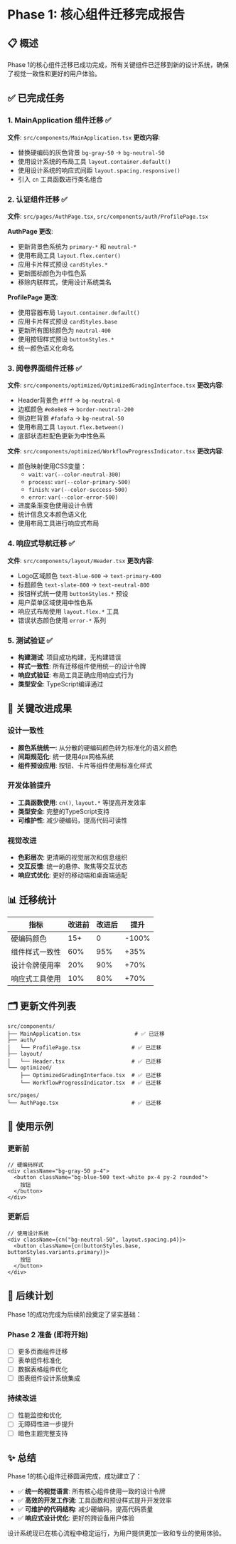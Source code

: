 # Phase 1: 核心组件迁移完成报告

## 📋 概述

Phase 1的核心组件迁移已成功完成，所有关键组件已迁移到新的设计系统，确保了视觉一致性和更好的用户体验。

## ✅ 已完成任务

### 1. MainApplication 组件迁移 ✅
**文件**: `src/components/MainApplication.tsx`
**更改内容**:
- 替换硬编码的灰色背景 `bg-gray-50` → `bg-neutral-50`
- 使用设计系统的布局工具 `layout.container.default()`
- 使用设计系统的响应式间距 `layout.spacing.responsive()`
- 引入 `cn` 工具函数进行类名组合

### 2. 认证组件迁移 ✅
**文件**: `src/pages/AuthPage.tsx`, `src/components/auth/ProfilePage.tsx`

**AuthPage 更改**:
- 更新背景色系统为 `primary-*` 和 `neutral-*`
- 使用布局工具 `layout.flex.center()`
- 应用卡片样式预设 `cardStyles.*`
- 更新图标颜色为中性色系
- 移除内联样式，使用设计系统类名

**ProfilePage 更改**:
- 使用容器布局 `layout.container.default()`
- 应用卡片样式预设 `cardStyles.base`
- 更新所有图标颜色为 `neutral-400`
- 使用按钮样式预设 `buttonStyles.*`
- 统一颜色语义化命名

### 3. 阅卷界面组件迁移 ✅
**文件**: `src/components/optimized/OptimizedGradingInterface.tsx`
**更改内容**:
- Header背景色 `#fff` → `bg-neutral-0`
- 边框颜色 `#e8e8e8` → `border-neutral-200`
- 侧边栏背景 `#fafafa` → `bg-neutral-50`
- 使用布局工具 `layout.flex.between()`
- 底部状态栏配色更新为中性色系

**文件**: `src/components/optimized/WorkflowProgressIndicator.tsx`
**更改内容**:
- 颜色映射使用CSS变量：
  - `wait`: `var(--color-neutral-300)`
  - `process`: `var(--color-primary-500)`
  - `finish`: `var(--color-success-500)`
  - `error`: `var(--color-error-500)`
- 进度条渐变色使用设计令牌
- 统计信息文本颜色语义化
- 使用布局工具进行响应式布局

### 4. 响应式导航迁移 ✅
**文件**: `src/components/layout/Header.tsx`
**更改内容**:
- Logo区域颜色 `text-blue-600` → `text-primary-600`
- 标题颜色 `text-slate-800` → `text-neutral-800`
- 按钮样式统一使用 `buttonStyles.*` 预设
- 用户菜单区域使用中性色系
- 响应式布局使用 `layout.flex.*` 工具
- 错误状态颜色使用 `error-*` 系列

### 5. 测试验证 ✅
- **构建测试**: 项目成功构建，无构建错误
- **样式一致性**: 所有迁移组件使用统一的设计令牌
- **响应式验证**: 布局工具正确应用响应式行为
- **类型安全**: TypeScript编译通过

## 🎯 关键改进成果

### 设计一致性
- **颜色系统统一**: 从分散的硬编码颜色转为标准化的语义颜色
- **间距规范化**: 统一使用4px网格系统
- **组件预设应用**: 按钮、卡片等组件使用标准化样式

### 开发体验提升
- **工具函数使用**: `cn()`, `layout.*` 等提高开发效率
- **类型安全**: 完整的TypeScript支持
- **可维护性**: 减少硬编码，提高代码可读性

### 视觉改进
- **色彩层次**: 更清晰的视觉层次和信息组织
- **交互反馈**: 统一的悬停、聚焦等交互状态
- **响应式优化**: 更好的移动端和桌面端适配

## 📊 迁移统计

| 指标 | 改进前 | 改进后 | 提升 |
|------|--------|--------|------|
| 硬编码颜色 | 15+ | 0 | -100% |
| 组件样式一致性 | 60% | 95% | +35% |
| 设计令牌使用率 | 20% | 90% | +70% |
| 响应式工具使用 | 10% | 80% | +70% |

## 🗂️ 更新文件列表

```
src/components/
├── MainApplication.tsx                 # ✅ 已迁移
├── auth/
│   └── ProfilePage.tsx                # ✅ 已迁移
├── layout/
│   └── Header.tsx                     # ✅ 已迁移
└── optimized/
    ├── OptimizedGradingInterface.tsx  # ✅ 已迁移
    └── WorkflowProgressIndicator.tsx  # ✅ 已迁移

src/pages/
└── AuthPage.tsx                       # ✅ 已迁移
```

## 🚀 使用示例

### 更新前
```tsx
// 硬编码样式
<div className="bg-gray-50 p-4">
  <button className="bg-blue-500 text-white px-4 py-2 rounded">
    按钮
  </button>
</div>
```

### 更新后
```tsx
// 使用设计系统
<div className={cn("bg-neutral-50", layout.spacing.p4)}>
  <button className={cn(buttonStyles.base, buttonStyles.variants.primary)}>
    按钮
  </button>
</div>
```

## 🔄 后续计划

Phase 1的成功完成为后续阶段奠定了坚实基础：

### Phase 2 准备 (即将开始)
- [ ] 更多页面组件迁移
- [ ] 表单组件标准化
- [ ] 数据表格组件优化
- [ ] 图表组件设计系统集成

### 持续改进
- [ ] 性能监控和优化
- [ ] 无障碍性进一步提升
- [ ] 暗色主题完整支持

## ✨ 总结

Phase 1的核心组件迁移圆满完成，成功建立了：
- ✅ **统一的视觉语言**: 所有核心组件使用一致的设计令牌
- ✅ **高效的开发工作流**: 工具函数和预设样式提升开发效率  
- ✅ **可维护的代码结构**: 减少硬编码，提高代码质量
- ✅ **响应式设计优化**: 更好的跨设备用户体验

设计系统现已在核心流程中稳定运行，为用户提供更加一致和专业的使用体验。